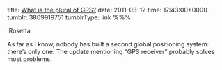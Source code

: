 title: [What is the plural of GPS?](http://www.irosetta.com/questions/what-is-the-plural-of-gps)
date: 2011-03-12
time: 17:43:00+0000
tumblr: 3809919751
tumblrType: link
%%%

iRosetta

As far as I know, nobody has built a second global positioning system: there’s only one. The update mentioning “GPS receiver” probably solves most problems.
